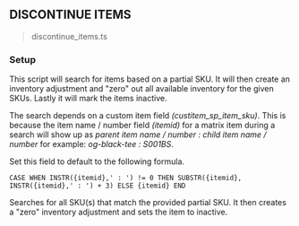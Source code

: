 ## DISCONTINUE ITEMS

> discontinue_items.ts

### Setup

This script will search for items based on a partial SKU. It will then create an inventory adjustment and "zero" out all available inventory for the given SKUs. Lastly
it will mark the items inactive.

The search depends on a custom item field <i>(custitem_sp_item_sku)</i>. This is because the item name / number field <i>(itemid)</i>
for a matrix item during a search will show up as <i>parent item name / number : child item name / number</i> for example:
<i>og-black-tee : S001BS</i>.

Set this field to default to the following formula.

```
CASE WHEN INSTR({itemid},' : ') != 0 THEN SUBSTR({itemid}, INSTR({itemid},' : ') + 3) ELSE {itemid} END
```

Searches for all SKU(s) that match the provided partial SKU. It then creates a "zero" inventory adjustment and sets the item to inactive.

